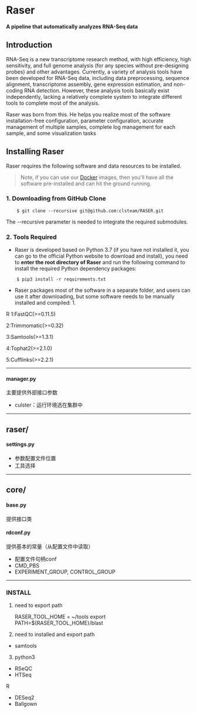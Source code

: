# Raser
**A pipeline that automatically analyzes RNA-Seq data**
## Introduction
RNA-Seq is a new transcriptome research method, with high efficiency, high sensitivity, and full genome analysis (for any species without pre-designing probes) and other advantages. Currently, a variety of analysis tools have been developed for RNA-Seq data, including data preprocessing, sequence alignment, transcriptome assembly, gene expression estimation, and non-coding RNA detection. However, these analysis tools basically exist independently, lacking a relatively complete system to integrate different tools to complete most of the analysis.

Raser was born from this. He helps you realize most of the software installation-free configuration, parameter configuration, accurate management of multiple samples, complete log management for each sample, and some visualization tasks
## Installing Raser

Raser requires the following software and data resources to be installed. 
>Note, if you can use our [Docker](https://github.com/STAR-Fusion/STAR-Fusion/wiki#Docker)  images, then you'll have all the software pre-installed and can hit the ground running. 

###  1. Downloading from GitHub Clone
```
    $ git clone --recursive git@github.com:clsteam/RASER.git
```
The --recursive parameter is needed to integrate the required submodules.

###  2. Tools Required

 * Raser is developed based on Python 3.7 (if you have not installed it, you can go to the official Python website to download and install), you need to **enter the root directory of Raser** and run the following command to install the required Python dependency packages:

```
    $ pip3 install -r requirements.txt
```

* Raser packages most of the software in a separate folder, and users can use it after downloading, but some software needs to be manually installed and compiled:
    1. 


R
1:FastQC(>=0.11.5)

2:Trimmomatic(>=0.32)

3:Samtools(>=1.3.1)

4:Tophat2(>=2.1.0)

5:Cufflinks(>=2.2.1)

---

#### manager.py
主要提供外部接口参数
- culster：运行环境选在集群中
---

raser/
-
#### settings.py
- 参数配置文件位置
- 工具选择
---

core/
-
#### base.py
提供接口类
#### rdconf.py
提供基本的常量（从配置文件中读取）
- 配置文件句柄conf
- CMD_PBS
- EXPERIMENT_GROUP, CONTROL_GROUP
---

### INSTALL
1. need to export path

    
    RASER_TOOL_HOME = ~/tools
    export PATH=${RASER_TOOL_HOME}/blast

2. need to installed and export path
- samtools

3. python3
- RSeQC
- HTSeq

R
- DESeq2
- Ballgown


